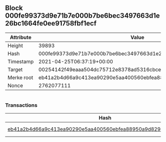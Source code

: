 ## Block 000fe99373d9e71b7e000b7be6bec3497663d1e26bc1664fe0ee91758fbf1ecf

Attribute | Value
--- | ---
Height | 39893
Hash | 000fe99373d9e71b7e000b7be6bec3497663d1e26bc1664fe0ee91758fbf1ecf
Timestamp | 2021-04-25T06:37:19+00:00
Target | 00254142f49eaaa504dc75712e8378ad5316cbcead634704b3734b6271167cc4
Merke root | eb41a2b4d66a9c413ea90290e5aa400560ebfea88950a9d829eb7ba7eeadc92e
Nonce | 2762077111

```

```

### Transactions

Hash | Amount
--- | ---
[eb41a2b4d66a9c413ea90290e5aa400560ebfea88950a9d829eb7ba7eeadc92e](eb41a2b4d66a9c413ea90290e5aa400560ebfea88950a9d829eb7ba7eeadc92e.md) | 10.00000000 SKEPTI 
